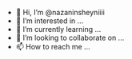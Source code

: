 - 👋 Hi, I’m @nazaninsheyniiii
- 👀 I’m interested in ...
- 🌱 I’m currently learning ...
- 💞️ I’m looking to collaborate on ...
- 📫 How to reach me ...

<!---
nazaninsheyniiii/nazaninsheyniiii is a ✨ special ✨ repository because its `README.md` (this file) appears on your GitHub profile.
You can click the Preview link to take a look at your changes.
--->
